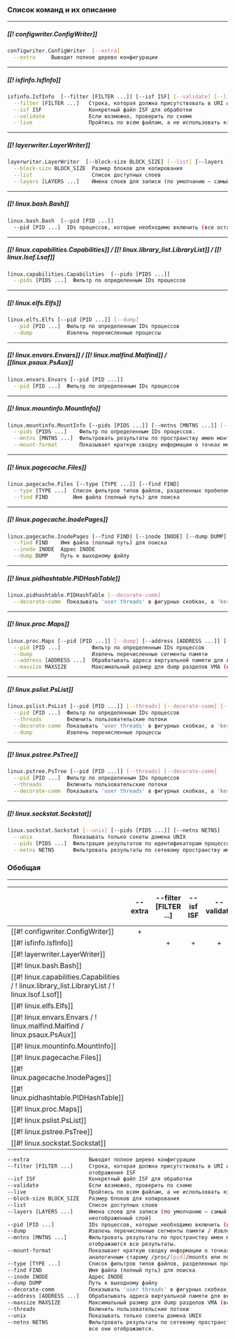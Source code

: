 ### Список команд и их описание
___
##### [[! configwriter.ConfigWriter]]

```bash
configwriter.ConfigWriter  [--extra]
  --extra     Выводит полное дерево конфигурации
```
___
##### [[! isfinfo.IsfInfo]]

```bash
isfinfo.IsfInfo  [--filter [FILTER ...]] [--isf ISF] [--validate] [--live]
  --filter [FILTER ...]   Строка, которая должна присутствовать в URI файла для отображения ISF
  --isf ISF               Конкретный файл ISF для обработки
  --validate              Если возможно, проверить по схеме
  --live                  Пройтись по всем файлам, а не использовать кэш
```
___
##### [[! layerwriter.LayerWriter]]

```bash
layerwriter.LayerWriter  [--block-size BLOCK_SIZE] [--list] [--layers [LAYERS ...]]
  --block-size BLOCK_SIZE  Размер блоков для копирования
  --list                   Список доступных слоев
  --layers [LAYERS ...]    Имена слоев для записи (по умолчанию — самый верхний неотображенный слой)
```
___
##### [[! linux.bash.Bash]]

```bash
linux.bash.Bash  [--pid [PID ...]]
  --pid [PID ...]  IDs процессов, которые необходимо включить (все остальные процессы исключаются)
```
___
##### [[! linux.capabilities.Capabilities]] / [[! linux.library_list.LibraryList]] / [[! linux.lsof.Lsof]]

```bash
linux.capabilities.Capabilities  [--pids [PIDS ...]]
  --pids [PIDS ...]  Фильтр по определенным IDs процессов
```
___
##### [[! linux.elfs.Elfs]]

```bash
linux.elfs.Elfs [--pid [PID ...]] [--dump]
  --pid [PID ...]  Фильтр по определенным IDs процессов
  --dump           Извлечь перечисленные процессы
```
___
##### [[! linux.envars.Envars]]  / [[! linux.malfind.Malfind]] / [[linux.psaux.PsAux]]

```bash
linux.envars.Envars [--pid [PID ...]]
  --pid [PID ...]  Фильтр по определенным IDs процессов
```
___
##### [[! linux.mountinfo.MountInfo]]

```bash
linux.mountinfo.MountInfo [--pids [PIDS ...]] [--mntns [MNTNS ...]] [--mount-format]
  --pids [PIDS ...]    Фильтр по определенным IDs процессов.
  --mntns [MNTNS ...]  Фильтровать результаты по пространству имен монтирования. В противном случае отображаются все результаты.
  --mount-format       Показывает краткую сводку информации о точках монтирования с форматом вывода, аналогичным старому /proc/[pid]/mounts или пользовательской команде "mount -l".
```
---
##### [[! linux.pagecache.Files]]

```bash
linux.pagecache.Files [--type [TYPE ...]] [--find FIND]
  --type [TYPE ...]  Список фильтров типов файлов, разделенных пробелом, например "--type REG DIR"
  --find FIND        Имя файла (полный путь) для поиска
```
---
##### [[! linux.pagecache.InodePages]]

```bash
linux.pagecache.InodePages [--find FIND] [--inode INODE] [--dump DUMP]
  --find FIND    Имя файла (полный путь) для поиска
  --inode INODE  Адрес INODE
  --dump DUMP    Путь к выходному файлу
```
---
##### [[! linux.pidhashtable.PIDHashTable]]

```bash
linux.pidhashtable.PIDHashTable [--decorate-comm]
  --decorate-comm  Показывать 'user threads' в фигурных скобках, а 'kernel threads' в квадратных скобках
```
---
##### [[! linux.proc.Maps]]

```bash
linux.proc.Maps [--pid [PID ...]] [--dump] [--address [ADDRESS ...]] [--maxsize MAXSIZE]
  --pid [PID ...]          Фильтр по определенным IDs процессов
  --dump                   Извлечь перечисленные сегменты памяти
  --address [ADDRESS ...]  Обрабатывать адреса виртуальной памяти для включения (все остальные разделы VMA исключаются). Это может быть любой виртуальный адрес в разделе VMA.
  --maxsize MAXSIZE        Максимальный размер для dump разделов VMA (все бОльшие разделы будут проигнорированы)
```
---
##### [[! linux.pslist.PsList]]

```bash
linux.pslist.PsList [--pid [PID ...]] [--threads] [--decorate-comm] [--dump]
  --pid [PID ...]  Фильтр по определенным IDs процессов
  --threads        Включить пользовательские потоки
  --decorate-comm  Показывать 'user threads' в фигурных скобках, а 'kernel threads' в квадратных скобках
  --dump           Извлечь перечисленные процессы
```
---
##### [[! linux.pstree.PsTree]]

```bash
linux.pstree.PsTree [--pid [PID ...]] [--threads] [--decorate-comm]
  --pid [PID ...]  Фильтр по определенным IDs процессов
  --threads        Включить пользовательские потоки
  --decorate-comm  Показывать 'user threads' в фигурных скобках, а 'kernel threads' в квадратных скобках
```
___
##### [[! linux.sockstat.Sockstat]]

```bash
linux.sockstat.Sockstat [--unix] [--pids [PIDS ...]] [--netns NETNS]
  --unix             Показывать только сокеты домена UNIX
  --pids [PIDS ...]  Фильтрация результатов по идентификаторам процессов. Берет идентификаторы пространства имен PID root.
  --netns NETNS      Фильтровать результаты по сетевому пространству имен. В противном случае, все они отображаются.
```
### Обобщая
___

|                                                                                               | --extra | --filter \[FILTER ...\] | --isf ISF | --validate | --live | --block-size BLOCK_SIZE | --list | --layers \[LAYERS ...\] | --pid \[PID ...\] | --dump | --mntns \[MNTNS ...\] | --mount-format | --type \[TYPE ...\] | --find FIND | --inode INODE | --dump DUMP | --decorate-comm | --address \[ADDRESS ...\] | --maxsize MAXSIZE | --threads | --unix | --netns NETNS |
| --------------------------------------------------------------------------------------------- | :-----: | :---------------------: | :-------: | :--------: | :----: | :---------------------: | :----: | :---------------------: | :---------------: | :----: | :-------------------: | :------------: | :-----------------: | :---------: | :-----------: | :---------: | :-------------: | :-----------------------: | :---------------: | :-------: | :----: | :-----------: |
| [[#! configwriter.ConfigWriter]]                                                              |    +    |                         |           |            |        |                         |        |                         |                   |        |                       |                |                     |             |               |             |                 |                           |                   |           |        |               |
| [[#! isfinfo.IsfInfo]]                                                                        |         |            +            |     +     |     +      |   +    |                         |        |                         |                   |        |                       |                |                     |             |               |             |                 |                           |                   |           |        |               |
| [[#! layerwriter.LayerWriter]]                                                                |         |                         |           |            |        |            +            |   +    |            +            |                   |        |                       |                |                     |             |               |             |                 |                           |                   |           |        |               |
| [[#! linux.bash.Bash]]                                                                        |         |                         |           |            |        |                         |        |                         |         +         |        |                       |                |                     |             |               |             |                 |                           |                   |           |        |               |
| [[#! linux.capabilities.Capabilities / ! linux.library_list.LibraryList / ! linux.lsof.Lsof]] |         |                         |           |            |        |                         |        |                         |         +         |        |                       |                |                     |             |               |             |                 |                           |                   |           |        |               |
| [[#! linux.elfs.Elfs]]                                                                        |         |                         |           |            |        |                         |        |                         |         +         |   +    |                       |                |                     |             |               |             |                 |                           |                   |           |        |               |
| [[#! linux.envars.Envars / ! linux.malfind.Malfind / linux.psaux.PsAux]]                      |         |                         |           |            |        |                         |        |                         |         +         |        |                       |                |                     |             |               |             |                 |                           |                   |           |        |               |
| [[#! linux.mountinfo.MountInfo]]                                                              |         |                         |           |            |        |                         |        |                         |         +         |        |           +           |       +        |                     |             |               |             |                 |                           |                   |           |        |               |
| [[#! linux.pagecache.Files]]                                                                  |         |                         |           |            |        |                         |        |                         |                   |        |                       |                |          +          |      +      |               |             |                 |                           |                   |           |        |               |
| [[#! linux.pagecache.InodePages]]                                                             |         |                         |           |            |        |                         |        |                         |                   |        |                       |                |                     |      +      |       +       |      +      |                 |                           |                   |           |        |               |
| [[#! linux.pidhashtable.PIDHashTable]]                                                        |         |                         |           |            |        |                         |        |                         |                   |        |                       |                |                     |             |               |             |        +        |                           |                   |           |        |               |
| [[#! linux.proc.Maps]]                                                                        |         |                         |           |            |        |                         |        |                         |         +         |   +    |                       |                |                     |             |               |             |                 |             +             |         +         |           |        |               |
| [[#! linux.pslist.PsList]]                                                                    |         |                         |           |            |        |                         |        |                         |         +         |   +    |                       |                |                     |             |               |             |        +        |                           |                   |     +     |        |               |
| [[#! linux.pstree.PsTree]]                                                                    |         |                         |           |            |        |                         |        |                         |         +         |        |                       |                |                     |             |               |             |        +        |                           |                   |     +     |        |               |
| [[#! linux.sockstat.Sockstat]]                                                                |         |                         |           |            |        |                         |        |                         |         +         |        |                       |                |                     |             |               |             |                 |                           |                   |           |   +    |       +       |

```bash
--extra                   Выводит полное дерево конфигурации
--filter [FILTER ...]     Строка, которая должна присутствовать в URI файла для 
                          отображения ISF
--isf ISF                 Конкретный файл ISF для обработки
--validate                Если возможно, проверить по схеме
--live                    Пройтись по всем файлам, а не использовать кэш
--block-size BLOCK_SIZE   Размер блоков для копирования
--list                    Список доступных слоев
--layers [LAYERS ...]     Имена слоев для записи (по умолчанию — самый верхний 
						  неотображенный слой)
--pid [PID ...]           IDs процессов, которые необходимо включить (все остальные процессы исключаются)
--dump                    Извлечь перечисленные сегменты памяти / Извлечь перечисленные процессы
--mntns [MNTNS ...]       Фильтровать результаты по пространству имен монтирования. В противном случае 
					      отображаются все результаты.
--mount-format            Показывает краткую сводку информации о точках монтирования с форматом вывода, 
						  аналогичным старому /proc/[pid]/mounts или пользовательской команде "mount -l".
--type [TYPE ...]         Список фильтров типов файлов, разделенных пробелом, например "--type REG DIR"
--find FIND               Имя файла (полный путь) для поиска
--inode INODE             Адрес INODE
--dump DUMP               Путь к выходному файлу
--decorate-comm           Показывать 'user threads' в фигурных скобках, а 'kernel threads' в квадратных скобках
--address [ADDRESS ...]   Обрабатывать адреса виртуальной памяти для включения (все остальные разделы VMA исключаются). Это может быть любой виртуальный адрес в разделе VMA.
--maxsize MAXSIZE         Максимальный размер для dump разделов VMA (все бОльшие разделы будут проигнорированы)
--threads                 Включить пользовательские потоки
--unix                    Показывать только сокеты домена UNIX
--netns NETNS             Фильтровать результаты по сетевому пространству имен. В противном случае 
						  все они отображаются.
```